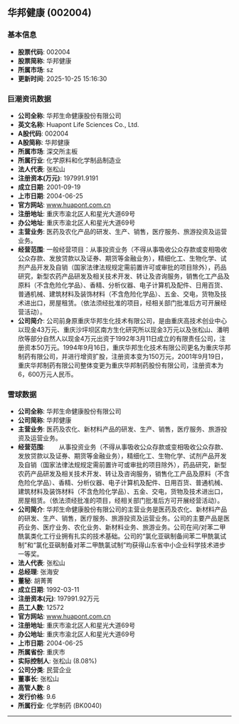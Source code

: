 ## 华邦健康 (002004)

### 基本信息

- **股票代码**: 002004
- **股票简称**: 华邦健康
- **所属市场**: sz
- **更新时间**: 2025-10-25 15:16:30

### 巨潮资讯数据

- **公司全称**: 华邦生命健康股份有限公司
- **英文名称**: Huapont Life Sciences Co., Ltd.
- **A股代码**: 002004
- **A股简称**: 华邦健康
- **所属市场**: 深交所主板
- **所属行业**: 化学原料和化学制品制造业
- **法人代表**: 张松山
- **注册资本(万元)**: 197991.9191
- **成立日期**: 2001-09-19
- **上市日期**: 2004-06-25
- **官方网站**: www.huapont.com.cn
- **注册地址**: 重庆市渝北区人和星光大道69号
- **办公地址**: 重庆市渝北区人和星光大道69号
- **主营业务**: 医药及农化产品的研发、生产、销售，医疗服务、旅游投资及运营业务。
- **经营范围**: 一般经营项目：从事投资业务（不得从事吸收公众存款或变相吸收公众存款、发放贷款以及证券、期货等金融业务），精细化工、生物化学、试剂产品开发及自销（国家法律法规规定需前置许可或审批的项目除外），药品研究，新型农药产品研发及相关技术开发、转让及咨询服务，销售化工产品及原料（不含危险化学品）、香精、分析仪器、电子计算机及配件、日用百货、普通机械、建筑材料及装饰材料（不含危险化学品）、五金、交电，货物及技术进出口，房屋租赁。（依法须经批准的项目，经相关部门批准后方可开展经营活动）。
- **公司简介**: 公司前身原重庆华邦生化技术有限公司，是由重庆高技术创业中心以现金43万元、重庆沙坪坝区南方生化研究所以现金3万元以及张松山、潘明欣等部分自然人以现金4万元出资于1992年3月11日成立的有限责任公司，注册资本50万元。1994年9月16日，重庆华邦生化技术有限公司更名为重庆华邦制药有限公司，并进行增资扩股，注册资本变为150万元，2001年9月19日，重庆华邦制药有限公司整体变更为重庆华邦制药股份有限公司，注册资本为6，600万元人民币。

### 雪球数据

- **公司全称**: 华邦生命健康股份有限公司
- **公司简称**: 华邦健康
- **主营业务**: 医药及农化、新材料产品的研发、生产、销售，医疗服务、旅游投资及运营业务。
- **经营范围**: 　　从事投资业务（不得从事吸收公众存款或变相吸收公众存款、发放贷款以及证券、期货等金融业务），精细化工、生物化学、试剂产品开发及自销（国家法律法规规定需前置许可或审批的项目除外），药品研究，新型农药产品研发及相关技术开发、转让及咨询服务，销售化工产品及原料（不含危险化学品）、香精、分析仪器、电子计算机及配件、日用百货、普通机械、建筑材料及装饰材料（不含危险化学品）、五金、交电，货物及技术进出口，房屋租赁。（依法须经批准的项目，经相关部门批准后方可开展经营活动）。
- **公司简介**: 华邦生命健康股份有限公司的主营业务是医药及农化、新材料产品的研发、生产、销售，医疗服务、旅游投资及运营业务。公司的主要产品是医药业务、医疗业务、农化业务、新材料业务、旅游业务。公司在间/对苯二甲酰氯类化工行业拥有扎实的技术基础。公司的“氯化亚砜制备间苯二甲酰氯试制”和“氯化亚砜制备对苯二甲酰氯试制”均获得山东省中小企业科学技术进步一等奖。
- **法人代表**: 张松山
- **总经理**: 张海安
- **董秘**: 胡菁菁
- **成立日期**: 1992-03-11
- **注册资本(元)**: 197991.92万元
- **员工人数**: 12572
- **官方网站**: www.huapont.com.cn
- **注册地址**: 重庆市渝北区人和星光大道69号
- **办公地址**: 重庆市渝北区人和星光大道69号
- **上市日期**: 2004-06-25
- **所属省份**: 重庆市
- **实际控制人**: 张松山 (8.08%)
- **公司分类**: 民营企业
- **董事长**: 张松山
- **高管人数**: 8
- **发行价格**: 9.6
- **所属行业**: 化学制药 (BK0040)

---
